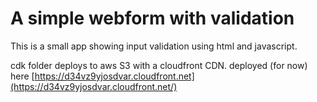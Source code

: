 # A simple webform with validation

This is a small app showing input validation using html and javascript.



cdk folder deploys to aws S3 with a cloudfront CDN. deployed (for now) here [https://d34vz9yjosdvar.cloudfront.net](https://d34vz9yjosdvar.cloudfront.net/)